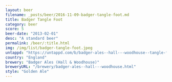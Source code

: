 ```yaml
---
layout: beer
filename: _posts/beer/2016-11-09-badger-tangle-foot.md
title: Badger Tangle Foot
category: beer
score: 5
beer-date: "2013-02-01"
desc: "A standard beer"
permalink: /beer/:title.html
img: /img/list/badger-tangle-foot.jpeg
untappd: "https://untappd.com/b/badger-ales--hall---woodhouse--tangle-foot/29338"
country: "England"
brewery: "Badger Ales (Hall & Woodhouse)"
breweryURL: "/brewery/badger-ales--hall---woodhouse.html"
style: "Golden Ale"
---
```

